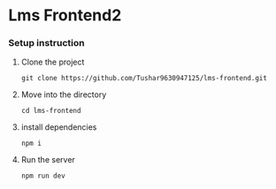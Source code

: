 # Lms Frontend2

### Setup instruction

1. Clone the project

   ```
   git clone https://github.com/Tushar9630947125/lms-frontend.git
   ```

2. Move into the directory

   ```
   cd lms-frontend
   ```

3. install dependencies

   ```
   npm i
   ```

4. Run the server
   ```
   npm run dev
   ```
